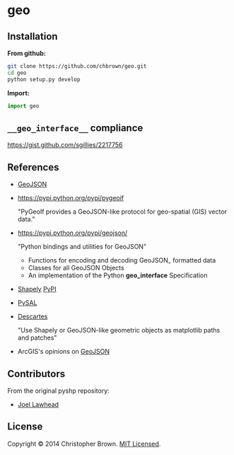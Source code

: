 # geo

## Installation

**From github:**

```sh
git clone https://github.com/chbrown/geo.git
cd geo
python setup.py develop
```

**Import:**

```python
import geo
```

## `__geo_interface__` compliance

https://gist.github.com/sgillies/2217756

## References

* [GeoJSON](http://geojson.org/geojson-spec.html)

* https://pypi.python.org/pypi/pygeoif

  "PyGeoIf provides a GeoJSON-like protocol for geo-spatial (GIS) vector data."

* https://pypi.python.org/pypi/geojson/

  "Python bindings and utilities for GeoJSON"

  - Functions for encoding and decoding GeoJSON_ formatted data
  - Classes for all GeoJSON Objects
  - An implementation of the Python __geo_interface__ Specification

* [Shapely](https://github.com/Toblerity/Shapely) [PyPI](https://pypi.python.org/pypi/Shapely)
* [PySAL](http://pysal.geodacenter.org/1.3/index.html)
* [Descartes](https://bitbucket.org/sgillies/descartes)

  "Use Shapely or GeoJSON-like geometric objects as matplotlib paths and patches"

* ArcGIS's opinions on [GeoJSON](http://help.arcgis.com/en/arcgisdesktop/10.0/help/index.html#//000v00000153000000)


## Contributors

From the original pyshp repository:

* [Joel Lawhead](mailto:jlawhead@geospatialpython.com)


## License

Copyright © 2014 Christopher Brown. [MIT Licensed](LICENSE).
